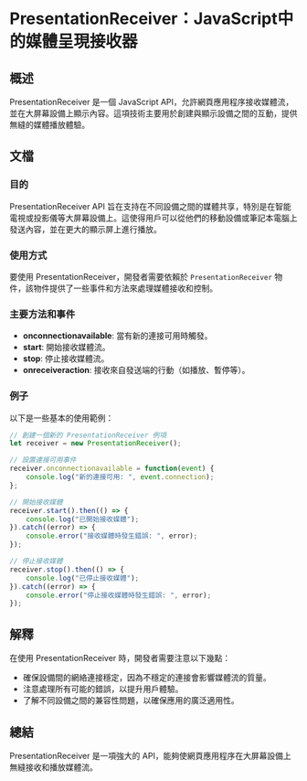 <!--
Meta Description: # PresentationReceiver：JavaScript中的媒體呈現接收器 ## 概述 PresentationReceiver 是一個 JavaScript API，允許網頁應用程序接收媒體流，並在大屏幕設備上顯示內容。這項技術主要用於創建與顯示設備之間的互動，提供無縫的媒體播放體驗。 ...
Meta Keywords: presentationreceiver, error, console, receiver, javascript
-->

# PresentationReceiver：JavaScript中的媒體呈現接收器

## 概述
PresentationReceiver 是一個 JavaScript API，允許網頁應用程序接收媒體流，並在大屏幕設備上顯示內容。這項技術主要用於創建與顯示設備之間的互動，提供無縫的媒體播放體驗。

## 文檔
### 目的
PresentationReceiver API 旨在支持在不同設備之間的媒體共享，特別是在智能電視或投影儀等大屏幕設備上。這使得用戶可以從他們的移動設備或筆記本電腦上發送內容，並在更大的顯示屏上進行播放。

### 使用方式
要使用 PresentationReceiver，開發者需要依賴於 `PresentationReceiver` 物件，該物件提供了一些事件和方法來處理媒體接收和控制。

### 主要方法和事件
- **onconnectionavailable**: 當有新的連接可用時觸發。
- **start**: 開始接收媒體流。
- **stop**: 停止接收媒體流。
- **onreceiveraction**: 接收來自發送端的行動（如播放、暫停等）。

### 例子
以下是一些基本的使用範例：

```javascript
// 創建一個新的 PresentationReceiver 例項
let receiver = new PresentationReceiver();

// 設置連接可用事件
receiver.onconnectionavailable = function(event) {
    console.log("新的連接可用: ", event.connection);
};

// 開始接收媒體
receiver.start().then(() => {
    console.log("已開始接收媒體");
}).catch((error) => {
    console.error("接收媒體時發生錯誤: ", error);
});
```

```javascript
// 停止接收媒體
receiver.stop().then(() => {
    console.log("已停止接收媒體");
}).catch((error) => {
    console.error("停止接收媒體時發生錯誤: ", error);
});
```

## 解釋
在使用 PresentationReceiver 時，開發者需要注意以下幾點：
- 確保設備間的網絡連接穩定，因為不穩定的連接會影響媒體流的質量。
- 注意處理所有可能的錯誤，以提升用戶體驗。
- 了解不同設備之間的兼容性問題，以確保應用的廣泛適用性。

## 總結
PresentationReceiver 是一項強大的 API，能夠使網頁應用程序在大屏幕設備上無縫接收和播放媒體流。